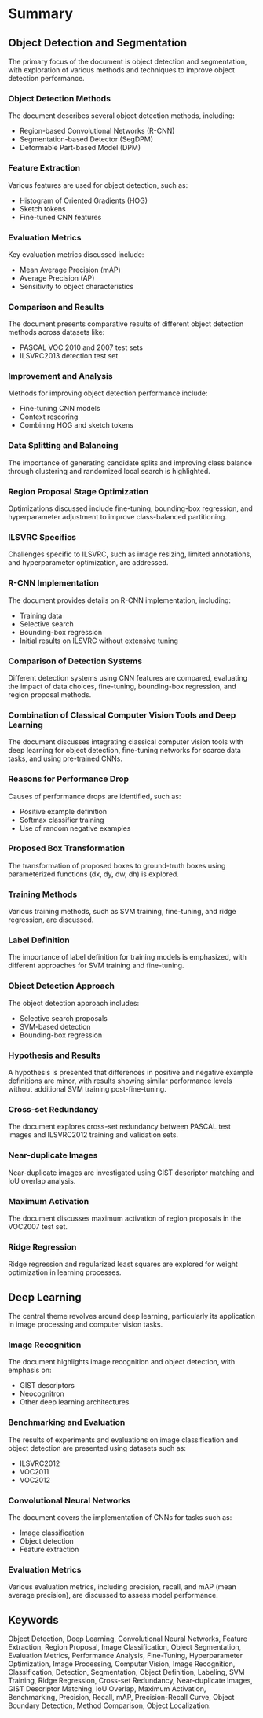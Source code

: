 # Summary

## Object Detection and Segmentation

The primary focus of the document is object detection and segmentation, with exploration of various methods and techniques to improve object detection performance.

### Object Detection Methods
The document describes several object detection methods, including:
- Region-based Convolutional Networks (R-CNN)
- Segmentation-based Detector (SegDPM)
- Deformable Part-based Model (DPM)

### Feature Extraction
Various features are used for object detection, such as:
- Histogram of Oriented Gradients (HOG)
- Sketch tokens
- Fine-tuned CNN features

### Evaluation Metrics
Key evaluation metrics discussed include:
- Mean Average Precision (mAP)
- Average Precision (AP)
- Sensitivity to object characteristics

### Comparison and Results
The document presents comparative results of different object detection methods across datasets like:
- PASCAL VOC 2010 and 2007 test sets
- ILSVRC2013 detection test set

### Improvement and Analysis
Methods for improving object detection performance include:
- Fine-tuning CNN models
- Context rescoring
- Combining HOG and sketch tokens

### Data Splitting and Balancing
The importance of generating candidate splits and improving class balance through clustering and randomized local search is highlighted.

### Region Proposal Stage Optimization
Optimizations discussed include fine-tuning, bounding-box regression, and hyperparameter adjustment to improve class-balanced partitioning.

### ILSVRC Specifics
Challenges specific to ILSVRC, such as image resizing, limited annotations, and hyperparameter optimization, are addressed.

### R-CNN Implementation
The document provides details on R-CNN implementation, including:
- Training data
- Selective search
- Bounding-box regression
- Initial results on ILSVRC without extensive tuning

### Comparison of Detection Systems
Different detection systems using CNN features are compared, evaluating the impact of data choices, fine-tuning, bounding-box regression, and region proposal methods.

### Combination of Classical Computer Vision Tools and Deep Learning
The document discusses integrating classical computer vision tools with deep learning for object detection, fine-tuning networks for scarce data tasks, and using pre-trained CNNs.

### Reasons for Performance Drop
Causes of performance drops are identified, such as:
- Positive example definition
- Softmax classifier training
- Use of random negative examples

### Proposed Box Transformation
The transformation of proposed boxes to ground-truth boxes using parameterized functions (dx, dy, dw, dh) is explored.

### Training Methods
Various training methods, such as SVM training, fine-tuning, and ridge regression, are discussed.

### Label Definition
The importance of label definition for training models is emphasized, with different approaches for SVM training and fine-tuning.

### Object Detection Approach
The object detection approach includes:
- Selective search proposals
- SVM-based detection
- Bounding-box regression

### Hypothesis and Results
A hypothesis is presented that differences in positive and negative example definitions are minor, with results showing similar performance levels without additional SVM training post-fine-tuning.

### Cross-set Redundancy
The document explores cross-set redundancy between PASCAL test images and ILSVRC2012 training and validation sets.

### Near-duplicate Images
Near-duplicate images are investigated using GIST descriptor matching and IoU overlap analysis.

### Maximum Activation
The document discusses maximum activation of region proposals in the VOC2007 test set.

### Ridge Regression
Ridge regression and regularized least squares are explored for weight optimization in learning processes.

## Deep Learning

The central theme revolves around deep learning, particularly its application in image processing and computer vision tasks.

### Image Recognition
The document highlights image recognition and object detection, with emphasis on:
- GIST descriptors
- Neocognitron
- Other deep learning architectures

### Benchmarking and Evaluation
The results of experiments and evaluations on image classification and object detection are presented using datasets such as:
- ILSVRC2012
- VOC2011
- VOC2012

### Convolutional Neural Networks
The document covers the implementation of CNNs for tasks such as:
- Image classification
- Object detection
- Feature extraction

### Evaluation Metrics
Various evaluation metrics, including precision, recall, and mAP (mean average precision), are discussed to assess model performance.

## Keywords

Object Detection, Deep Learning, Convolutional Neural Networks, Feature Extraction, Region Proposal, Image Classification, Object Segmentation, Evaluation Metrics, Performance Analysis, Fine-Tuning, Hyperparameter Optimization, Image Processing, Computer Vision, Image Recognition, Classification, Detection, Segmentation, Object Definition, Labeling, SVM Training, Ridge Regression, Cross-set Redundancy, Near-duplicate Images, GIST Descriptor Matching, IoU Overlap, Maximum Activation, Benchmarking, Precision, Recall, mAP, Precision-Recall Curve, Object Boundary Detection, Method Comparison, Object Localization.
